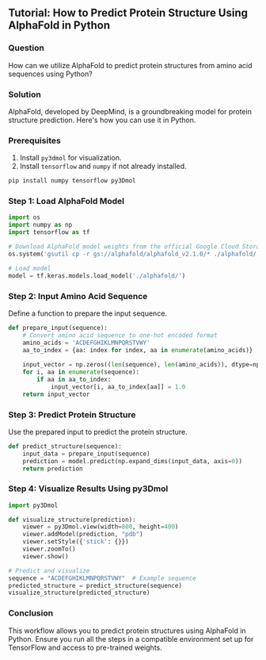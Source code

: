 ## Tutorial: How to Predict Protein Structure Using AlphaFold in Python

### Question
How can we utilize AlphaFold to predict protein structures from amino acid sequences using Python?

### Solution

AlphaFold, developed by DeepMind, is a groundbreaking model for protein structure prediction. Here's how you can use it in Python.

### Prerequisites

1. Install `py3dmol` for visualization.
2. Install `tensorflow` and `numpy` if not already installed.

```bash
pip install numpy tensorflow py3Dmol
```

### Step 1: Load AlphaFold Model

```python
import os
import numpy as np
import tensorflow as tf

# Download AlphaFold model weights from the official Google Cloud Storage
os.system('gsutil cp -r gs://alphafold/alphafold_v2.1.0/* ./alphafold/')

# Load model
model = tf.keras.models.load_model('./alphafold/')
```

### Step 2: Input Amino Acid Sequence

Define a function to prepare the input sequence.

```python
def prepare_input(sequence):
    # Convert amino acid sequence to one-hot encoded format
    amino_acids = 'ACDEFGHIKLMNPQRSTVWY'
    aa_to_index = {aa: index for index, aa in enumerate(amino_acids)}
    
    input_vector = np.zeros((len(sequence), len(amino_acids)), dtype=np.float32)
    for i, aa in enumerate(sequence):
        if aa in aa_to_index:
            input_vector[i, aa_to_index[aa]] = 1.0
    return input_vector
```

### Step 3: Predict Protein Structure

Use the prepared input to predict the protein structure.

```python
def predict_structure(sequence):
    input_data = prepare_input(sequence)
    prediction = model.predict(np.expand_dims(input_data, axis=0))
    return prediction
```

### Step 4: Visualize Results Using py3Dmol

```python
import py3Dmol

def visualize_structure(prediction):
    viewer = py3Dmol.view(width=800, height=400)
    viewer.addModel(prediction, "pdb")
    viewer.setStyle({'stick': {}})
    viewer.zoomTo()
    viewer.show()

# Predict and visualize
sequence = "ACDEFGHIKLMNPQRSTVWY"  # Example sequence
predicted_structure = predict_structure(sequence)
visualize_structure(predicted_structure)
```

### Conclusion

This workflow allows you to predict protein structures using AlphaFold in Python. Ensure you run all the steps in a compatible environment set up for TensorFlow and access to pre-trained weights.